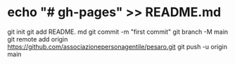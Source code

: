# echo "# gh-pages" >> README.md
git init
git add README. md 
git commit -m "first commit" 
git branch -M main
git remote add origin https://github.com/associazionepersonagentile/pesaro.git
git push -u origin main
